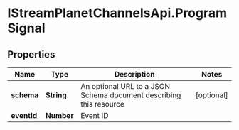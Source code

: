 # IStreamPlanetChannelsApi.ProgramSignal

## Properties

Name | Type | Description | Notes
------------ | ------------- | ------------- | -------------
**schema** | **String** | An optional URL to a JSON Schema document describing this resource | [optional] 
**eventId** | **Number** | Event ID | 


